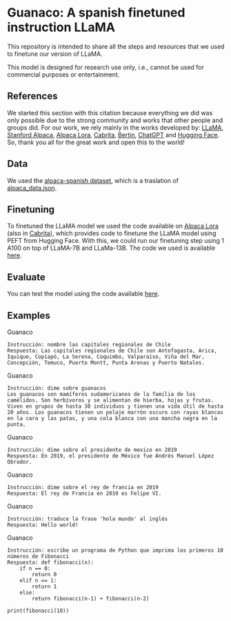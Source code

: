 # Guanaco: A spanish finetuned instruction LLaMA

This repository is intended to share all the steps and resources that we used to finetune our version of LLaMA.

This model is designed for research use only, i.e., cannot be used for commercial purposes or entertainment.

## References

We started this section with this citation because everything we did was only possible due to the strong community and works that other people and groups did. For our work, we rely mainly in the works developed by: [LLaMA](https://ai.facebook.com/blog/large-language-model-llama-meta-ai/), [Stanford Alpaca](https://github.com/tatsu-lab/stanford_alpaca), [Alpaca Lora](https://github.com/tloen/alpaca-lora), [Cabrita](https://github.com/22-hours/cabrita), [Bertin](https://huggingface.co/bertin-project), [ChatGPT](https://openai.com/blog/chatgpt) and [Hugging Face](https://huggingface.co/). So, thank you all for the great work and open this to the world!

## Data

We used the [alpaca-spanish dataset](https://huggingface.co/datasets/bertin-project/alpaca-spanish), which is a traslation of [alpaca_data.json](https://github.com/tatsu-lab/stanford_alpaca/blob/main/alpaca_data.json).

## Finetuning 

To finetuned the LLaMA model we used the code available on [Alpaca Lora](https://github.com/tloen/alpaca-lora) (also in [Cabrita](https://github.com/22-hours/cabrita)), which provides code to finetune the LLaMA model using PEFT from Hugging Face. With this, we could run our finetuning step using 1 A100 on top of LLaMA-7B and LLaMa-13B. The code we used is available [here](guanaco-lora.py).

## Evaluate

You can test the model using the code available [here](guanaco-test.py).

## Examples

Guanaco
```
Instrucción: nombre las capitales regionales de Chile
Respuesta: Las capitales regionales de Chile son Antofagasta, Arica, Iquique, Copiapó, La Serena, Coquimbo, Valparaíso, Viña del Mar, Concepción, Temuco, Puerto Montt, Punta Arenas y Puerto Natales.
```

Guanaco
```
Instrucción: dime sobre guanacos
Los guanacos son mamíferos sudamericanos de la familia de los camélidos. Son herbívoros y se alimentan de hierba, hojas y frutas. Viven en grupos de hasta 30 individuos y tienen una vida útil de hasta 20 años. Los guanacos tienen un pelaje marrón oscuro con rayas blancas en la cara y las patas, y una cola blanca con una mancha negra en la punta.
```

Guanaco
```
Instrucción: dime sobre el presidente de mexico en 2019
Respuesta: En 2019, el presidente de México fue Andrés Manuel López Obrador.
```

Guanaco
```
Instrucción: dime sobre el rey de francia en 2019
Respuesta: El rey de Francia en 2019 es Felipe VI.
```

Guanaco
```
Instrucción: traduce la frase 'hola mundo' al inglés
Respuesta: Hello world!
```

Guanaco
```
Instrucción: escribe un programa de Python que imprima los primeros 10 números de Fibonacci
Respuesta: def fibonacci(n):
    if n == 0:
        return 0
    elif n == 1:
        return 1
    else:
        return fibonacci(n-1) + fibonacci(n-2)

print(fibonacci(10))
```
